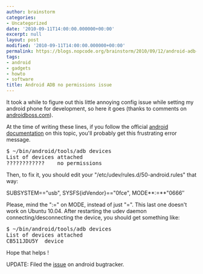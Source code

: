 ```yaml
---
author: brainstorm
categories:
- Uncategorized
date: '2010-09-11T14:00:00.000000+00:00'
excerpt: null
layout: post
modified: '2010-09-11T14:00:00.000000+00:00'
permalink: https://blogs.nopcode.org/brainstorm/2010/09/12/android-adb-no-permissions-issue/
tags:
- android
- gadgets
- howto
- software
title: Android ADB no permissions issue
---
```


It took a while to figure out this little annoying config issue while setting my android phone for development, so here it goes (thanks to comments on [androidboss.com][1]).

At the time of writing these lines, if you follow the official [android documentation][2] on this topic, you'll probably get this frustrating error message.

<pre>$ ~/bin/android/tools/adb devices
List of devices attached 
????????????	no permissions
</pre>

Then, to fix it, you should edit your "/etc/udev/rules.d/50-android.rules" that way:

SUBSYSTEM=="usb", SYSFS{idVendor}=="0fce", MODE**:=**"0666&#8243;

Please, mind the ":=" on MODE, instead of just "=". This last one doesn't work on Ubuntu 10.04. After restarting the udev daemon connecting/desconnecting the device, you should get something like:

<pre>$ ~/bin/android/tools/adb devices
List of devices attached 
CB511JDU5Y	device
</pre>

Hope that helps !

UPDATE: Filed the [issue][3] on android bugtracker.

 [1]: http://androidboss.com/using-android-debug-bridge-adb-in-linux/
 [2]: http://developer.android.com/guide/developing/device.html
 [3]: http://code.google.com/p/android/issues/detail?id=11172